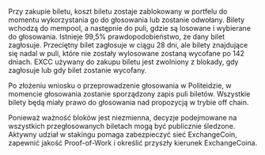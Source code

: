 Przy zakupie biletu, koszt biletu zostaje zablokowany w portfelu do momentu wykorzystania go do głosowania lub zostanie odwołany. Bilety wchodzą do mempool, a następnie do puli, gdzie są losowane i wybierane do głosowania. Istnieje 99,5% prawdopodobieństwo, że dany bilet zagłosuje. Przeciętny bilet zagłosuje w ciągu 28 dni, ale bilety znajdujące się nadal w puli, które nie zostały wylosowane zostaną wycofane po 142 dniach. EXCC używany do zakupu biletu jest zwolniony z blokady, gdy zagłosuje lub gdy bilet zostanie wycofany.

Po złożeniu wniosku o przeprowadzenie głosowania w Politeidzie, w momencie głosowania zostanie sporządzony zapis puli biletów. Wszystkie bilety będą miały prawo do głosowania nad propozycją w trybie off chain.

Ponieważ ważność bloków jest niezmienna, decyzje podejmowane na wszystkich przegłosowanych biletach mogą być publicznie śledzone. Aktywny udział w stakingu pomaga zabezpieczyć sieć ExchangeCoin, zapewnić jakość Proof-of-Work i określić przyszły kierunek ExchangeCoina.
